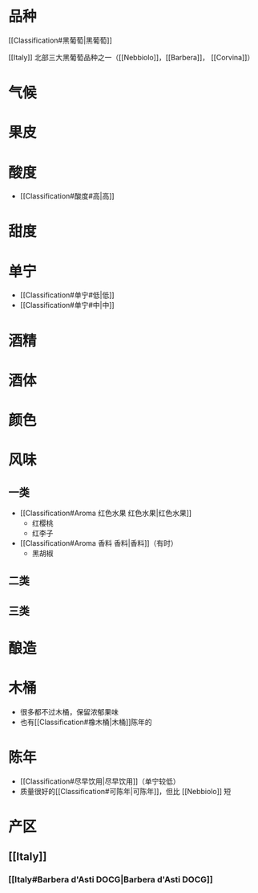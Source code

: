 # 品种

[[Classification#黑葡萄|黑葡萄]]

[[Italy]] 北部三大黑葡萄品种之一（[[Nebbiolo]]，[[Barbera]]， [[Corvina]]）

# 气候



# 果皮



# 酸度

- [[Classification#酸度#高|高]]

# 甜度



# 单宁

- [[Classification#单宁#低|低]]
- [[Classification#单宁#中|中]]

# 酒精



# 酒体



# 颜色



# 风味

## 一类

- [[Classification#Aroma 红色水果 红色水果|红色水果]]
	- 红樱桃
	- 红李子
- [[Classification#Aroma 香料 香料|香料]]（有时）
	- 黑胡椒

## 二类



## 三类



# 酿造



# 木桶

- 很多都不过木桶，保留浓郁果味
- 也有[[Classification#橡木桶|木桶]]陈年的

# 陈年

- [[Classification#尽早饮用|尽早饮用]]（单宁较低）
- 质量很好的[[Classification#可陈年|可陈年]]，但比 [[Nebbiolo]] 短

# 产区

## [[Italy]]

### [[Italy#Barbera d'Asti DOCG|Barbera d'Asti DOCG]]
